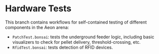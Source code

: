 # Hardware Tests

This branch contains workflows for self-contained testing of different components in the Aeon arena:
  - `PatchTest.bonsai`: tests the underground feeder logic, including basic visualizers to check for pellet delivery, threshold-crossing, etc.
  - `RfidTest.bonsai`: tests detection of RFID devices.